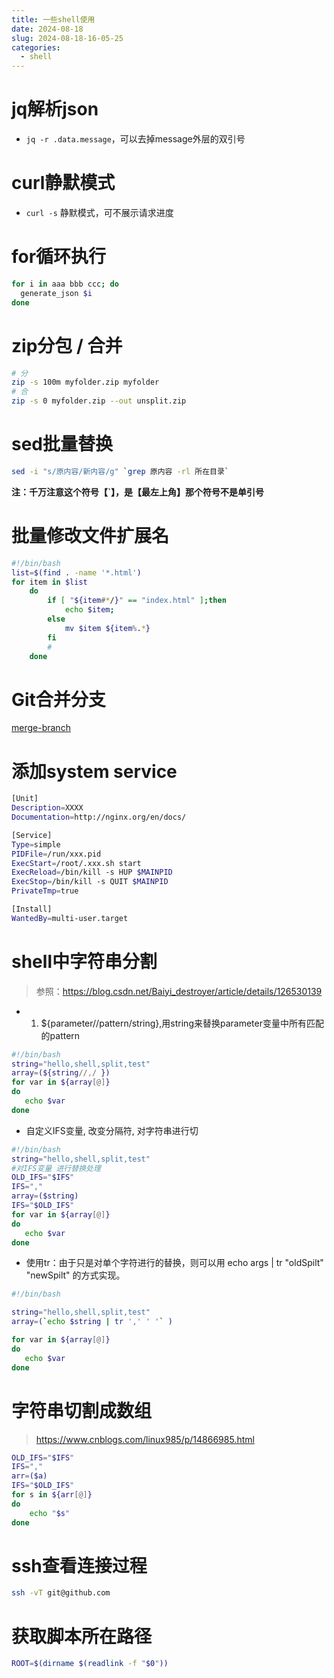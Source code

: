 ```yaml
---
title: 一些shell使用
date: 2024-08-18
slug: 2024-08-18-16-05-25
categories:
  - shell
---
```



# jq解析json

- `jq -r .data.message`，可以去掉message外层的双引号

# curl静默模式

- `curl -s` 静默模式，可不展示请求进度

# for循环执行

```sh
for i in aaa bbb ccc; do
  generate_json $i
done
```

# zip分包 / 合并

```sh
# 分
zip -s 100m myfolder.zip myfolder
# 合
zip -s 0 myfolder.zip --out unsplit.zip
```


# sed批量替换

```sh
sed -i "s/原内容/新内容/g" `grep 原内容 -rl 所在目录`
```

**注：千万注意这个符号【`】，是【最左上角】那个符号不是单引号**

# 批量修改文件扩展名

```sh
#!/bin/bash
list=$(find . -name '*.html')
for item in $list
    do
        if [ "${item#*/}" == "index.html" ];then
            echo $item;
        else
            mv $item ${item%.*}
        fi
        #
    done
```

# Git合并分支

[merge-branch](./code/shell.sh ':include :type=code :fragment=merge-branch')

# 添加system service

```sh
[Unit]
Description=XXXX
Documentation=http://nginx.org/en/docs/

[Service]
Type=simple
PIDFile=/run/xxx.pid
ExecStart=/root/.xxx.sh start
ExecReload=/bin/kill -s HUP $MAINPID
ExecStop=/bin/kill -s QUIT $MAINPID
PrivateTmp=true

[Install]
WantedBy=multi-user.target
```

# shell中字符串分割

> 参照：https://blog.csdn.net/Baiyi_destroyer/article/details/126530139
- 1. ${parameter//pattern/string},用string来替换parameter变量中所有匹配的pattern

```sh
#!/bin/bash
string="hello,shell,split,test"
array=(${string//,/ })
for var in ${array[@]}
do
   echo $var
done

```

- 自定义IFS变量, 改变分隔符, 对字符串进行切

```sh
#!/bin/bash
string="hello,shell,split,test"
#对IFS变量 进行替换处理
OLD_IFS="$IFS"
IFS=","
array=($string)
IFS="$OLD_IFS"
for var in ${array[@]}
do
   echo $var
done

```

- 使用tr：由于只是对单个字符进行的替换，则可以用  echo args |   tr "oldSpilt" "newSpilt"  的方式实现。

```sh
#!/bin/bash

string="hello,shell,split,test"
array=(`echo $string | tr ',' ' '` )

for var in ${array[@]}
do
   echo $var
done

```

# 字符串切割成数组

> https://www.cnblogs.com/linux985/p/14866985.html

```sh
OLD_IFS="$IFS"
IFS=","
arr=($a)
IFS="$OLD_IFS"
for s in ${arr[@]}
do
    echo "$s"
done
```

# ssh查看连接过程

```sh
ssh -vT git@github.com
```

# 获取脚本所在路径
```sh
ROOT=$(dirname $(readlink -f "$0"))
```


